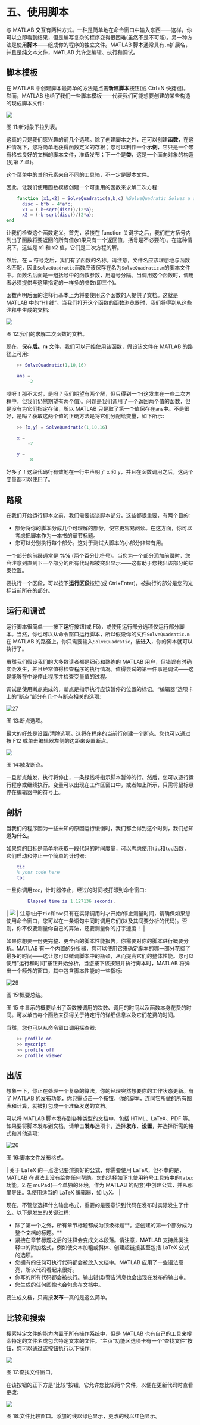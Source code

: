 # 五、使用脚本

与 MATLAB 交互有两种方式。一种是简单地在命令窗口中输入东西——这样，你可以立即看到结果，但是编写复杂的程序变得很困难(虽然不是不可能)。另一种方法是使用**脚本**——组成你的程序的独立文件。MATLAB 脚本通常具有`.m`扩展名，并且是纯文本文件，MATLAB 允许您编辑、执行和调试。

## 脚本模板

在 MATLAB 中创建脚本最简单的方法是点击**新建脚本**按钮(或 Ctrl+N 快捷键)。然而，MATLAB 也给了我们一些脚本模板——代表我们可能想要创建的某些构造的现成脚本文件:

![](img/image032.jpg)

图 11:新对象下拉列表。

这真的只是我们感兴趣的前几个选项。除了创建脚本之外，还可以创建**函数**，在这种情况下，您将简单地获得函数定义的存根；您可以制作一个**示例**，它只是一个带有格式良好的文档的脚本文件，准备发布；下一个是**类**，这是一个面向对象的构造(见第 7 章)。

这个菜单中的其他元素来自不同的工具箱，不一定是脚本文件。

因此，让我们使用函数模板创建一个可重用的函数来求解二次方程:

```matlab
    function [x1,x2] = SolveQuadratic(a,b,c) %SolveQuadratic Solves a quadratic equation
      disc = b*b - 4*a*c;
      x1 = (-b+sqrt(disc))/(2*a);
      x2 = (-b-sqrt(disc))/(2*a);
end

```

让我们检查这个函数定义。首先，紧接在 function 关键字之后，我们在方括号内列出了函数将要返回的所有值(如果只有一个返回值，括号是不必要的)。在这种情况下，这些是 x1 和 x2 值，它们是二次方程的解。

然后，在 **=** 符号之后，我们有了函数的名称。请注意，文件名应该理想地与函数名匹配，因此`SolveQuadratic`函数应该保存在名为`SolveQuadratic.m`的脚本文件中。函数名后面是一组括号中的函数参数，用逗号分隔。当调用这个函数时，调用者必须提供与这里指定的一样多的参数(即三个)。

函数声明后面的注释行基本上为将要使用这个函数的人提供了文档。这就是 MATLAB 中的“H1 线”。当我们打开这个函数的函数浏览器时，我们将得到从这些注释中生成的文档:

![](img/image033.jpg)

图 12:我们的求解二次函数的文档。

现在，保存**后。m** 文件，我们可以开始使用该函数，假设该文件在 MATLAB 的路径上可用:

```matlab
    >> SolveQuadratic(1,10,16)

    ans =
        -2

```

哎呀！那不太对，是吗？我们期望有两个解，但只得到一个(这发生在一些二次方程中，但我们仍然期望有两个值)。问题是我们调用了一个返回两个值的函数，但是没有为它们指定存储，所以 MATLAB 只是取了第一个值保存在`ans`中。不是很好，是吗？获取这两个值的正确方法是将它们分配给变量，如下所示:

```matlab
    >> [x,y] = SolveQuadratic(1,10,16)

    x =
        -2

    y =
        -8

```

好多了！这段代码行有效地在一行中声明了 x 和 y，并且在函数调用之后，这两个变量都可以使用了。

## 路段

在我们开始运行脚本之前，我们需要谈谈脚本部分。这些都很重要，有两个目的:

*   部分将你的脚本分成几个可理解的部分，使它更容易阅读。在这方面，你可以考虑把脚本作为一本书的章节标题。
*   您可以分别执行每个部分。这对于测试大脚本的小部分非常有用。

一个部分的前缀通常是 **%%** (两个百分比符号)。当您为一个部分添加前缀时，您会注意到直到下一个部分的所有代码都被突出显示——这有助于您找出该部分的结束位置。

要执行一个区段，可以按下**运行区段**按钮(或 Ctrl+Enter)。被执行的部分是您的光标当前所在的部分。

## 运行和调试

运行脚本很简单——按下**运行**按钮(或 F5)，或使用运行部分选项仅运行部分脚本。当然，你也可以从命令窗口运行脚本，所以假设你的文件`SolveQuadratic.m`在 MATLAB 的路径上，你只需要输入`SolveQuadratic`，按**进入**，你的脚本就可以执行了。

虽然我们假设我们的大多数读者都是细心和熟练的 MATLAB 用户，但错误有时确实会发生，并且经常值得检查程序的执行情况。值得尝试的第一件事是调试——这是能够在中途停止程序并检查变量值的过程。

调试是使用断点完成的，断点是指示执行应该暂停的位置的标记。“编辑器”选项卡上的“断点”部分有几个与断点相关的选项:

![27](img/image034.png)

图 13:断点选项。

最大的好处是设置/清除选项。这将在程序的当前行创建一个断点。您也可以通过按 F12 或单击编辑器左侧的边距来设置断点。

![](img/image035.png)

图 14:触发断点。

一旦断点触发，执行将停止，一条绿线将指示脚本暂停的行。然后，您可以逐行运行程序或继续执行。变量可以出现在工作区窗口中，或者如上所示，只需将鼠标悬停在编辑器中的符号上。

## 剖析

当我们的程序因为一些未知的原因运行缓慢时，我们都会得到这个时刻，我们想知道**为什么**。

如果您的目标是简单地获取一段代码的时间度量，可以考虑使用`tic`和`toc`函数，它们启动和停止一个简单的计时器:

```matlab
    tic
    % your code here
    toc

```

一旦你调用`toc`，计时器停止，经过的时间被打印到命令窗口:

```matlab
        Elapsed time is 1.127136 seconds.

```

| ![](img/note.png) | 注意:由于`tic`和`toc`只有在实际调用时才开始/停止测量时间，请确保如果您使用命令窗口，您可以在一条语句中同时调用它们(以及其间要分析的代码)。否则，你不仅要测量你自己的算法，还要测量你的打字速度！ |

如果你想要一份更完整、更全面的脚本性能报告，你需要对你的脚本进行概要分析。MATLAB 有一个内置的分析器，您可以使用它来确定脚本的哪一部分花费了最多的时间——这让您可以微调脚本中的瓶颈，从而提高它们的整体性能。您可以使用“运行和时间”按钮开始分析，当您按下该按钮并执行脚本时，MATLAB 将弹出一个额外的窗口，其中包含脚本性能的一些指标:

![29](img/image037.png)

图 15:概要总结。

图 15 中显示的概要给出了函数被调用的次数、调用的时间以及函数本身花费的时间。可以单击每个函数来获得关于特定行的详细信息以及它们花费的时间。

当然，您也可以从命令窗口调用探查器:

```matlab
    >> profile on
    >> myscript
    >> profile off
    >> profile viewer

```

## 出版

想象一下，你正在处理一个复杂的算法，你的经理突然想要你的工作状态更新。有了 MATLAB 的发布功能，你只需点击一个按钮，你的脚本，连同它所做的所有图表和计算，就被打包成一个准备发送的文档。

可以将 MATLAB 脚本发布到各种类型的文档中，包括 HTML、LaTeX、PDF 等。如果要将脚本发布到文档，请单击**发布**选项卡，选择**发布**、**设置**，并选择所需的格式和其他选项:

![26](img/image038.png)

图 16:脚本文件发布格式。

| 关于 LaTeX 的一点注记要渲染好的公式，你需要使用 LaTeX，但不幸的是，MATLAB 在语法上没有给你任何帮助。您的选择如下:1.使用符号工具箱中的`latex`功能。2.在 muPad(一个单独的环境，作为 MATLAB 的配套)中创建公式，并从那里导出。3.使用适当的 LaTeX 编辑器，如 LyX。 |

现在，不管您选择什么输出格式，重要的是要意识到代码在发布时实际发生了什么。以下是发生的关键过程:

*   除了第一个之外，所有章节标题都成为顶级标题**。您创建的第一个部分成为整个文档的标题。**
*   紧接在章节标题之后的注释会变成文本段落。请注意，MATLAB 支持此类注释中的附加格式，例如使文本加粗或斜体、创建超链接甚至包括 LaTeX 公式的选项。
*   您拥有的任何可执行代码都会被放入文档中。MATLAB 应用了一些语法高亮，所以代码看起来很好。
*   你写的所有代码都会被执行。输出错误/警告消息也会出现在发布的输出中。
*   您生成的任何图像也会包含在文档中。

要生成文档，只需按**发布**—真的是这么简单。

## 比较和搜索

搜索特定文件的能力内置于所有操作系统中，但是 MATLAB 也有自己的工具来搜索特定的文件名或包含特定文本的文件。“主页”功能区选项卡有一个“查找文件”按钮，您可以通过该按钮执行以下操作:

![](img/image039.jpg)

图 17:查找文件窗口。

在该按钮的正下方是“比较”按钮，它允许您比较两个文件，以便在更新代码时查看更改:

![](img/image040.jpg)

图 18:文件比较窗口。添加的线以绿色显示，更改的线以红色显示。